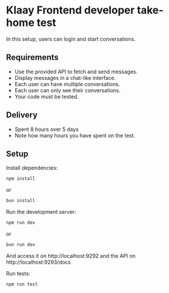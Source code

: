 # Klaay Frontend developer take-home test

In this setup, users can login and start conversations.

## Requirements

- Use the provided API to fetch and send messages.
- Display messages in a chat-like interface.
- Each user can have multiple conversations.
- Each user can only see their conversations.
- Your code must be tested.

## Delivery

- Spent 8 hours over 5 days
- Note how many hours you have spent on the test.

## Setup

Install dependencies:

```bash
npm install
```
or

```bash
bun install
```


Run the development server:

```bash
npm run dev
```

or

```bash
bun run dev
```

And access it on http://localhost:9292 and the API on http://localhost:9293/docs

Run tests:

```bash
npm run test
```
